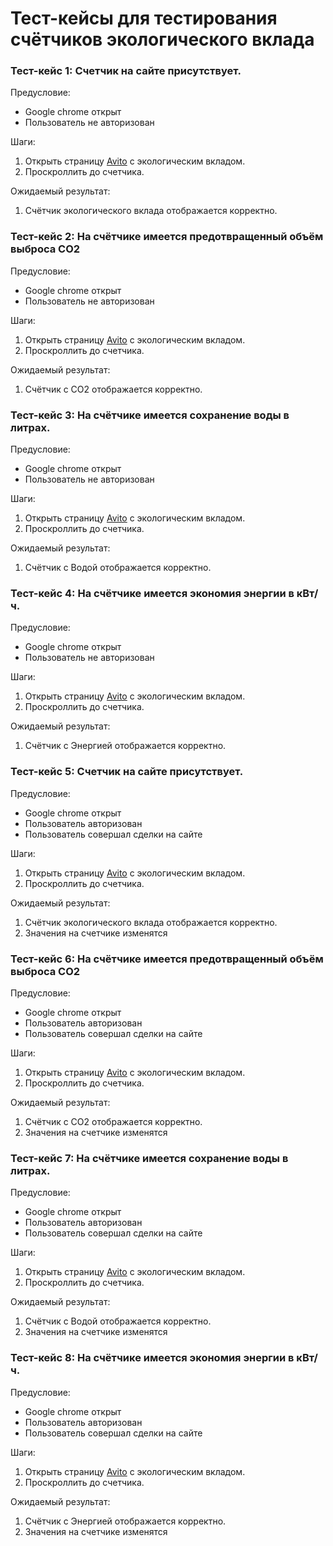 # Тест-кейсы для тестирования счётчиков экологического вклада 

### Тест-кейс 1: Счетчик на сайте присутствует.
Предусловие:
+ Google chrome открыт
+ Пользователь не авторизован

Шаги: 
1. Открыть страницу [Avito](https://www.avito.ru/avito-care/eco-impact) с экологическим вкладом.
2. Проскроллить до счетчика.

Ожидаемый результат: 
1. Cчётчик экологического вклада отображается корректно.

### Тест-кейс 2: На счётчике имеется  предотвращенный объём выброса СО2

Предусловие:
+ Google chrome открыт
+ Пользователь не авторизован

Шаги: 
1. Открыть страницу [Avito](https://www.avito.ru/avito-care/eco-impact) с экологическим вкладом.
2. Проскроллить до счетчика.

Ожидаемый результат: 
1. Cчётчик с СО2 отображается корректно.

### Тест-кейс 3: На счётчике имеется  сохранение воды в литрах.

Предусловие:
+ Google chrome открыт
+ Пользователь не авторизован

Шаги: 
1. Открыть страницу [Avito](https://www.avito.ru/avito-care/eco-impact) с экологическим вкладом.
2. Проскроллить до счетчика.

Ожидаемый результат: 
1. Cчётчик с Водой отображается корректно.

### Тест-кейс 4: На счётчике имеется экономия энергии в кВт/ч.

Предусловие:
+ Google chrome открыт
+ Пользователь не авторизован

Шаги: 
1. Открыть страницу [Avito](https://www.avito.ru/avito-care/eco-impact) с экологическим вкладом.
2. Проскроллить до счетчика.

Ожидаемый результат: 
1. Cчётчик с Энергией отображается корректно.

### Тест-кейс 5: Счетчик на сайте присутствует.
Предусловие:
+ Google chrome открыт
+ Пользователь авторизован
+ Пользователь совершал сделки на сайте

Шаги: 
1. Открыть страницу [Avito](https://www.avito.ru/avito-care/eco-impact) с экологическим вкладом.
2. Проскроллить до счетчика.

Ожидаемый результат: 
1. Cчётчик экологического вклада отображается корректно.
2. Значения на счетчике изменятся

### Тест-кейс 6: На счётчике имеется  предотвращенный объём выброса СО2

Предусловие:
+ Google chrome открыт
+ Пользователь авторизован
+ Пользователь совершал сделки на сайте

Шаги: 
1. Открыть страницу [Avito](https://www.avito.ru/avito-care/eco-impact) с экологическим вкладом.
2. Проскроллить до счетчика.

Ожидаемый результат: 
1. Cчётчик с СО2 отображается корректно.
2. Значения на счетчике изменятся

### Тест-кейс 7: На счётчике имеется  сохранение воды в литрах.

Предусловие:
+ Google chrome открыт
+ Пользователь авторизован
+ Пользователь совершал сделки на сайте

Шаги: 
1. Открыть страницу [Avito](https://www.avito.ru/avito-care/eco-impact) с экологическим вкладом.
2. Проскроллить до счетчика.

Ожидаемый результат: 
1. Cчётчик с Водой отображается корректно.
2. Значения на счетчике изменятся

### Тест-кейс 8: На счётчике имеется экономия энергии в кВт/ч.

Предусловие:
+ Google chrome открыт
+ Пользователь авторизован
+ Пользователь совершал сделки на сайте

Шаги: 
1. Открыть страницу [Avito](https://www.avito.ru/avito-care/eco-impact) с экологическим вкладом.
2. Проскроллить до счетчика.

Ожидаемый результат: 
1. Cчётчик с Энергией отображается корректно.
2. Значения на счетчике изменятся 
